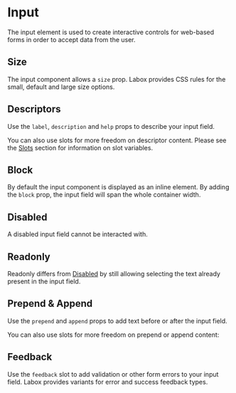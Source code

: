 # Input

The input element is used to create interactive controls for web-based forms in order to accept data from the user.

<Snippet :code="example" />

## Size

The input component allows a `size` prop. Labox provides CSS rules for the small, default and large size options.

<Snippet :code="sizes" />

## Descriptors

Use the `label`, `description` and `help` props to describe your input field.

<Snippet :code="descriptors" />

You can also use slots for more freedom on descriptor content. Please see the [Slots](#slots) section for information on slot variables.

<Snippet :code="descriptorsslots" />

## Block

By default the input component is displayed as an inline element. By adding the `block` prop, the input field will span the whole container width.

<Snippet :code="block" />

## Disabled

A disabled input field cannot be interacted with.

<Snippet :code="disabled" />

## Readonly

Readonly differs from [Disabled](#disabled) by still allowing selecting the text already present in the input field.

<Snippet :code="readonly" />

## Prepend & Append

Use the `prepend` and `append` props to add text before or after the input field.

<Snippet :code="prepend" />

You can also use slots for more freedom on prepend or append content:

<Snippet :code="prependslots" />

## Feedback

Use the `feedback` slot to add validation or other form errors to your input field. Labox provides variants for error and success feedback types.

<Snippet :code="feedback" />

<script lang="ts" setup>
const example = `<LInput label="Input" help="Please enter something here." />`

const sizes = `<div class="input-display">
  <LInput size="sm" placeholder="Small" />
  <LInput size="md" placeholder="Default" />
  <LInput size="lg" placeholder="Large" />
</div>`

const descriptors = `
<LInput 
  label="Label"
  description="Description"
  help="Help"
  placeholder="Placeholder"
/>
`

const descriptorsslots = `
<LInput placeholder="Placeholder">
  <template #label="{ id }">
    <label :for="id">Label</label>
  </template>
  <template #description>
    <span style="color: purple" v-text="'Description'" />
  </template>
  <template #help>
    <span style="color: purple" v-text="'Help'" />
  </template>
</LInput>
`

const block = `
<LInput block label="I'm wide!" />
`

const disabled = `
<LInput disabled placeholder="Can't type here!" />`

const readonly = `
<template>
  <LInput v-model="text" readonly />
</template>

<script>
export default {
  data() {
    return {
      text: "Can't type here!"
    }
  }
}
<\/script>
`

const prepend = `
<LInput block prepend="Prepended" placeholder="Placeholder" />
<LInput block append="Appended" placeholder="Placeholder" />
<LInput block prepend="$" append="€" placeholder="Placeholder" />`

const prependslots = `
<LInput block placeholder="Placeholder">
  <template v-slot:prepend>
    <LButton>Button</LButton>
    <LButton variant="success">Button</LButton>
  </template>
  <template v-slot:append>
    <LButton>Button</LButton>
    <LButton variant="success">Button</LButton>
  </template>
</LInput>
`

const feedback = `
<LInput label="Input" block feedback="Bad!" />
<LInput label="Input" block feedback="Good!" feedback-type="success" />
`
</script>
